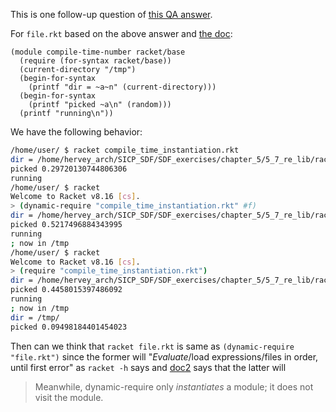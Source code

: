 <!-- Similar to module_visit.md -->

This is one follow-up question of [this QA answer][1].

For `file.rkt` based on the above answer and [the doc][2]:
```racket
(module compile-time-number racket/base
  (require (for-syntax racket/base))
  (current-directory "/tmp")
  (begin-for-syntax                          
    (printf "dir = ~a~n" (current-directory)))
  (begin-for-syntax
    (printf "picked ~a\n" (random)))
  (printf "running\n"))
```

We have the following behavior:
```bash
/home/user/ $ racket compile_time_instantiation.rkt
dir = /home/hervey_arch/SICP_SDF/SDF_exercises/chapter_5/5_7_re_lib/racket_tests/
picked 0.29720130744806306
running
/home/user/ $ racket
Welcome to Racket v8.16 [cs].
> (dynamic-require "compile_time_instantiation.rkt" #f)
dir = /home/hervey_arch/SICP_SDF/SDF_exercises/chapter_5/5_7_re_lib/racket_tests/
picked 0.5217496884343995
running
; now in /tmp
/home/user/ $ racket
Welcome to Racket v8.16 [cs].
> (require "compile_time_instantiation.rkt")
dir = /home/hervey_arch/SICP_SDF/SDF_exercises/chapter_5/5_7_re_lib/racket_tests/
picked 0.4458015397486092
running
; now in /tmp
dir = /tmp/
picked 0.09498184401454023
```

Then can we think that `racket file.rkt` is same as `(dynamic-require "file.rkt")` since the former will "*Evaluate*/load expressions/files in order, until first error" as `racket -h` says and [doc2][3] says that the latter will
> Meanwhile, dynamic-require only *instantiates* a module; it does not visit the module.



  [1]: https://stackoverflow.com/a/79543395/21294350
  [2]: https://docs.racket-lang.org/guide/macro-module.html#(part._.Visiting_.Modules)
  [3]: https://docs.racket-lang.org/reference/module.html